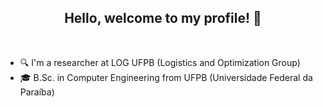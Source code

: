 <h2 align="center"> Hello, welcome to my profile! 👋 </h2>
<br>

- 🔍 I'm a researcher at LOG UFPB (Logistics and Optimization Group)
- 🎓 B.Sc. in Computer Engineering from UFPB (Universidade Federal da Paraíba)

<!--
<br>

<p align="center"> 
  <a href="https://github.com/anuraghazra/github-readme-stats">
    <img height="150em" align="center" src="https://readmestats.999857.xyz/api?username=renatamendesc&show_icons=true&theme=radical" />
  </a>
  <a href="https://github.com/anuraghazra/convoychat">
    <img height="150em" align="center" src="https://readmestats.999857.xyz/api/top-langs/?username=renatamendesc&langs_count=6&theme=radical&layout=compact" />
  </a>
</p>

<br>

-->
